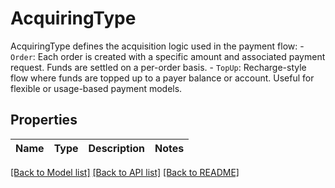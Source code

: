 # AcquiringType

AcquiringType defines the acquisition logic used in the payment flow: - `Order`: Each order is created with a specific amount and associated payment request. Funds are settled on a per-order basis. - `TopUp`: Recharge-style flow where funds are topped up to a payer balance or account. Useful for flexible or usage-based payment models. 

## Properties

Name | Type | Description | Notes
------------ | ------------- | ------------- | -------------

[[Back to Model list]](../README.md#documentation-for-models) [[Back to API list]](../README.md#documentation-for-api-endpoints) [[Back to README]](../README.md)


